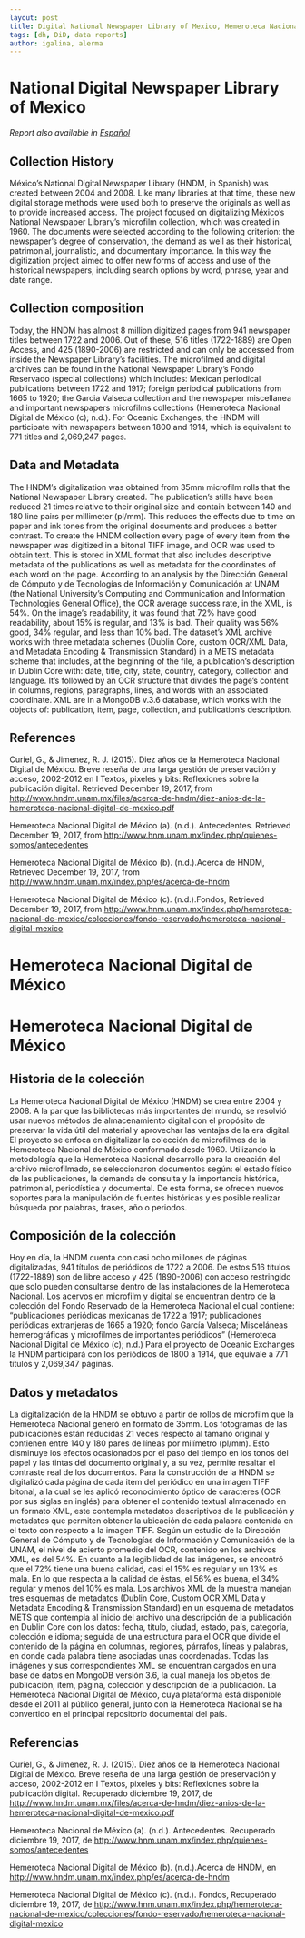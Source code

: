 ```yaml
---
layout: post
title: Digital National Newspaper Library of Mexico, Hemeroteca Nacional Digital de México
tags: [dh, DiD, data reports]
author: igalina, alerma
---
```


# National Digital Newspaper Library of Mexico
_Report also available in [Español](#espanol)_

## Collection  History
México’s National Digital Newspaper Library (HNDM, in Spanish) was created between 2004 and 2008.  Like many libraries at that time, these new digital storage methods were used both to preserve the originals as well as to provide increased access. 
The project focused on digitalizing México’s National Newspaper Library’s microfilm collection, which was created in 1960. The documents were selected according to the following criterion: the newspaper’s degree of conservation, the demand as well as their historical, patrimonial, journalistic, and documentary importance. In this way the digitization project aimed to offer new forms of access and use of the historical newspapers, including search options by word, phrase, year and date range. 

## Collection composition
Today, the HNDM has almost 8 million digitized pages from 941 newspaper titles between 1722 and 2006. Out of these, 516 titles (1722-1889) are Open Access, and 425 (1890-2006) are restricted and can only be accessed from inside the Newspaper Library’s facilities.
The microfilmed and digital archives can be found in the National Newspaper Library’s Fondo Reservado (special collections) which includes: Mexican periodical publications between 1722 and 1917; foreign periodical publications from 1665 to 1920; the Garcia Valseca collection and the newspaper miscellanea and important newspapers microfilms collections (Hemeroteca Nacional Digital de México (c); n.d.).
For Oceanic Exchanges, the HNDM will participate with newspapers between 1800 and 1914, which is equivalent to 771 titles and 2,069,247 pages.

## Data and Metadata
The HNDM’s digitalization was obtained from 35mm microfilm rolls that the National Newspaper Library created. The publication’s stills have been reduced 21 times relative to their original size and contain between 140 and 180 line pairs per millimeter (pl/mm). This reduces the effects due to time on paper and ink tones from the original documents and produces a better contrast. 
To create the HNDM collection every page of every item from the newspaper was digitized in a bitonal TIFF image, and OCR was used to obtain text. This is stored in XML format that also includes descriptive metadata of the publications as well as metadata for the coordinates of each word on the page.
        	According to an analysis by the Dirección General de Cómputo y de Tecnologías de Información y Comunicación at UNAM (the National University’s Computing and Communication and Information Technologies General Office), the OCR average success rate, in the XML, is 54%. On the image’s readability, it was found that 72% have good readability, about 15% is regular, and 13% is bad. Their quality was 56% good, 34% regular, and less than 10% bad.
        	The dataset’s XML archive works with three metadata schemes (Dublin Core, custom OCR/XML Data, and Metadata Encoding & Transmission Standard) in a METS metadata scheme that includes, at the beginning of the file, a publication’s description in Dublin Core with: date, title, city, state, country, category, collection and language. It’s followed by an OCR structure that divides the page’s content in columns, regions, paragraphs, lines, and words with an associated coordinate. XML are in a MongoDB v.3.6 database, which works with the objects of: publication, item, page, collection, and publication’s description.

## References
Curiel, G., & Jimenez, R. J. (2015). Diez años de la Hemeroteca Nacional Digital de México. Breve reseña de una larga gestión de preservación y acceso, 2002-2012 en I Textos, pixeles y bits: Reflexiones sobre la publicación digital. Retrieved December 19, 2017, from http://www.hndm.unam.mx/files/acerca-de-hndm/diez-anios-de-la-hemeroteca-nacional-digital-de-mexico.pdf

Hemeroteca Nacional Digital de México (a). (n.d.). Antecedentes. Retrieved December 19, 2017, from http://www.hnm.unam.mx/index.php/quienes-somos/antecedentes

Hemeroteca Nacional Digital de México (b).  (n.d.).Acerca de HNDM, Retrieved December 19, 2017, from   http://www.hndm.unam.mx/index.php/es/acerca-de-hndm 

Hemeroteca Nacional Digital de México (c).  (n.d.).Fondos, Retrieved December 19, 2017, from http://www.hnm.unam.mx/index.php/hemeroteca-nacional-de-mexico/colecciones/fondo-reservado/hemeroteca-nacional-digital-mexico


# <a name="espanol"></a>Hemeroteca Nacional Digital de México

# Hemeroteca Nacional Digital de México 

## Historia de la colección
La Hemeroteca Nacional Digital de México (HNDM) se crea entre 2004 y 2008.  A la par que las bibliotecas más importantes del mundo, se resolvió usar nuevos métodos de almacenamiento digital con el propósito de preservar la vida útil del material y aprovechar las ventajas de la era digital. 
El proyecto se enfoca en digitalizar la colección de microfilmes de la Hemeroteca Nacional de México conformado desde 1960. Utilizando la metodología que la Hemeroteca Nacional desarrolló para la creación del archivo microfilmado, se seleccionaron documentos según: el estado físico de las publicaciones, la demanda de consulta y la importancia histórica, patrimonial, periodística y documental. De esta forma, se ofrecen nuevos soportes para la manipulación de fuentes históricas y es posible realizar búsqueda por palabras, frases, año o periodos. 

## Composición de la colección
Hoy en día, la HNDM cuenta con casi ocho millones de páginas digitalizadas, 941 títulos de periódicos de 1722 a 2006. De estos 516 títulos (1722-1889) son de libre acceso y 425 (1890-2006) con acceso restringido que solo pueden consultarse dentro de las instalaciones de la Hemeroteca Nacional. 
Los acervos en microfilm y digital se encuentran dentro de la colección del Fondo Reservado de la Hemeroteca Nacional el cual contiene: “publicaciones periódicas mexicanas de 1722 a 1917; publicaciones periódicas extranjeras de 1665 a 1920; fondo García Valseca; Misceláneas hemerográficas y microfilmes de importantes periódicos” (Hemeroteca Nacional Digital de México (c); n.d.)
Para el proyecto de Oceanic Exchanges la HNDM participará con los periódicos de 1800 a 1914, que equivale a 771 títulos y 2,069,347 páginas.

## Datos y metadatos
La digitalización de la HNDM se obtuvo a partir de rollos de microfilm que la Hemeroteca Nacional generó en formato de 35mm. Los fotogramas de las publicaciones están reducidas 21 veces respecto al tamaño original y contienen entre 140  y 180 pares de líneas  por  milímetro  (pl/mm). Esto disminuye los efectos ocasionados por el paso del tiempo en los tonos del papel y las tintas del documento original y, a su vez, permite resaltar el contraste  real  de  los  documentos. 
Para la construcción de la HNDM se digitalizó cada página de cada item del periódico en una imagen TIFF bitonal, a la cual se les aplicó reconocimiento óptico de caracteres (OCR por sus siglas en inglés) para obtener el contenido textual almacenado en un formato XML, este contempla metadatos descriptivos de la publicación y metadatos que permiten obtener la ubicación de cada palabra contenida en el texto con respecto a la imagen TIFF.
Según un estudio de la Dirección General de Cómputo y de Tecnologías de Información y Comunicación de la UNAM, el nivel de acierto promedio del OCR, contenido en los archivos XML, es del 54%. En cuanto a la legibilidad de las imágenes, se encontró que el 72% tiene una buena calidad, casi el 15% es regular y un 13% es mala. En lo que respecta a la calidad de éstas, el 56% es buena, el 34% regular y menos del 10% es mala. 
Los archivos XML de la muestra manejan tres esquemas de metadatos (Dublin Core, Custom OCR XML Data y Metadata Encoding & Transmission Standard) en un esquema de metadatos METS que contempla al inicio del archivo una descripción de la publicación en Dublin Core con los datos: fecha, título, ciudad, estado, país, categoría, colección e idioma; seguida de una estructura para el OCR que divide el contenido de la página en columnas, regiones, párrafos, líneas y palabras, en donde cada palabra tiene asociadas unas coordenadas.
Todas las imágenes y sus correspondientes XML se encuentran cargados en una base de datos en MongoDB versión 3.6, la cual maneja los objetos de: publicación, ítem, página, colección y descripción de la publicación.
La Hemeroteca Nacional Digital de México, cuya plataforma está disponible desde el 2011 al público general, junto con la Hemeroteca Nacional se ha convertido en el principal repositorio documental del país.

## Referencias
Curiel, G., & Jimenez, R. J. (2015). Diez años de la Hemeroteca Nacional Digital de México. Breve reseña de una larga gestión de preservación y acceso, 2002-2012 en I Textos, pixeles y bits: Reflexiones sobre la publicación digital. Recuperado diciembre 19, 2017, de  http://www.hndm.unam.mx/files/acerca-de-hndm/diez-anios-de-la-hemeroteca-nacional-digital-de-mexico.pdf

Hemeroteca Nacional de México (a). (n.d.). Antecedentes. Recuperado diciembre 19, 2017, de http://www.hnm.unam.mx/index.php/quienes-somos/antecedentes

Hemeroteca Nacional Digital de México (b).  (n.d.).Acerca de HNDM, en  http://www.hndm.unam.mx/index.php/es/acerca-de-hndm 

Hemeroteca Nacional Digital de México (c). (n.d.). Fondos,  Recuperado diciembre 19, 2017, de http://www.hnm.unam.mx/index.php/hemeroteca-nacional-de-mexico/colecciones/fondo-reservado/hemeroteca-nacional-digital-mexico



